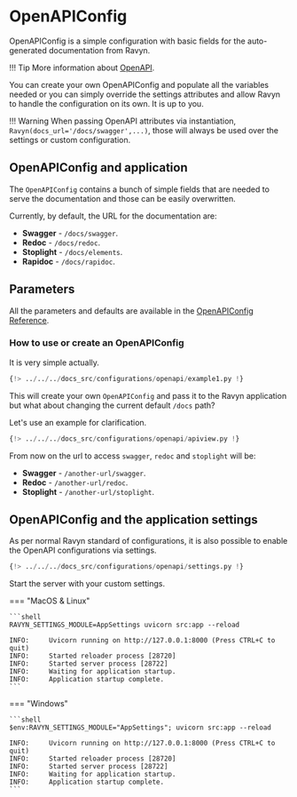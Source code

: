 # OpenAPIConfig

OpenAPIConfig is a simple configuration with basic fields for the auto-generated documentation from Ravyn.

!!! Tip
    More information about
    <a href="https://swagger.io/" target='_blank'>OpenAPI</a>.

You can create your own OpenAPIConfig and populate all the variables needed or you can simply
override the settings attributes and allow Ravyn to handle the configuration on its own. It
is up to you.

!!! Warning
    When passing OpenAPI attributes via instantiation, `Ravyn(docs_url='/docs/swagger',...)`,
    those will always be used over the settings or custom configuration.

## OpenAPIConfig and application

The `OpenAPIConfig` contains a bunch of simple fields that are needed to serve the documentation
and those can be easily overwritten.

Currently, by default, the URL for the documentation are:

* **Swagger** - `/docs/swagger`.
* **Redoc** - `/docs/redoc`.
* **Stoplight** - `/docs/elements`.
* **Rapidoc** - `/docs/rapidoc`.

## Parameters

All the parameters and defaults are available in the [OpenAPIConfig Reference](../../references/configurations/openapi.md).

### How to use or create an OpenAPIConfig

It is very simple actually.

```python hl_lines="4 12"
{!> ../../../docs_src/configurations/openapi/example1.py !}
```

This will create your own `OpenAPIConfig` and pass it to the Ravyn application but what about changing the current
default `/docs` path?

Let's use an example for clarification.

```python
{!> ../../../docs_src/configurations/openapi/apiview.py !}
```

From now on the url to access `swagger`, `redoc` and `stoplight` will be:

* **Swagger** - `/another-url/swagger`.
* **Redoc** - `/another-url/redoc`.
* **Stoplight** - `/another-url/stoplight`.

## OpenAPIConfig and the application settings

As per normal Ravyn standard of configurations, it is also possible to enable the OpenAPI configurations via
settings.

```python
{!> ../../../docs_src/configurations/openapi/settings.py !}
```

Start the server with your custom settings.

=== "MacOS & Linux"

    ```shell
    RAVYN_SETTINGS_MODULE=AppSettings uvicorn src:app --reload

    INFO:     Uvicorn running on http://127.0.0.1:8000 (Press CTRL+C to quit)
    INFO:     Started reloader process [28720]
    INFO:     Started server process [28722]
    INFO:     Waiting for application startup.
    INFO:     Application startup complete.
    ```

=== "Windows"

    ```shell
    $env:RAVYN_SETTINGS_MODULE="AppSettings"; uvicorn src:app --reload

    INFO:     Uvicorn running on http://127.0.0.1:8000 (Press CTRL+C to quit)
    INFO:     Started reloader process [28720]
    INFO:     Started server process [28722]
    INFO:     Waiting for application startup.
    INFO:     Application startup complete.
    ```
